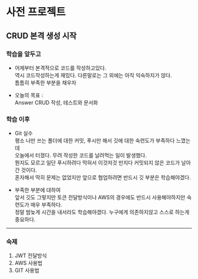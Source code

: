 # 사전 프로젝트
## CRUD 본격 생성 시작

### 학습을 앞두고
- 어제부터 본격적으로 코드를 작성하고있다.  
역시 코드작성하는게 재밌다. 다른말로는 그 외에는 아직 익숙하지가 않다.  
틈틈히 부족한 부분을 채우자  

- 오늘의 목표 :  
Answer CRUD 작성, 테스트와 문서화  

### 학습 이후
- Git 실수  
평소 나만 쓰는 폴더에 대한 커밋, 푸시만 해서 깃에 대한 숙련도가 부족하다 느꼈는데  
오늘에서 터졌다. 무려 작성한 코드를 날려먹는 일이 발생했다.  
뭔지도 모르고 일단 푸시하려다 막혀서 이것저것 만지다 커밋되지 않은 코드가 날아간 것이다.  
혼자해서 딱히 문제는 없었지만 앞으로 협업하려면 반드시 깃 부분은 학습해야겠다.  

- 부족한 부분에 대하여  
앞서 깃도 그렇지만 토큰 전달방식이나 AWS의 경우에도 반드시 사용해야하지만 숙련도가 매우 부족하다.  
정말 밤늦게 시간을 내서라도 학습해야겠다. 누구에게 의존하지않고 스스로 하는게 중요하다.

---
### 숙제
1. JWT 전달방식
2. AWS 사용법
3. GIT 사용법